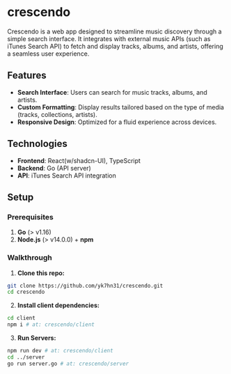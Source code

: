 # crescendo

Crescendo is a web app designed to streamline music discovery through a simple search interface. It integrates with external music APIs (such as iTunes Search API) to fetch and display tracks, albums, and artists, offering a seamless user experience.

## Features

- **Search Interface**: Users can search for music tracks, albums, and artists.
- **Custom Formatting**: Display results tailored based on the type of media (tracks, collections, artists).
- **Responsive Design**: Optimized for a fluid experience across devices.

## Technologies

- **Frontend**: React(w/shadcn-UI), TypeScript
- **Backend**: Go (API server)
- **API**: iTunes Search API integration

## Setup

### Prerequisites

1. **Go** (> v1.16)
2. **Node.js** (> v14.0.0) + **npm**

### Walkthrough

1. **Clone this repo:**

```sh
git clone https://github.com/yk7hn31/crescendo.git
cd crescendo
```

2. **Install client dependencies:**

```sh
cd client
npm i # at: crescendo/client
```

3. **Run Servers:**

```sh
npm run dev # at: crescendo/client
cd ../server
go run server.go # at: crescendo/server
```
